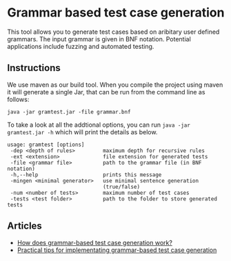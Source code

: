 # Grammar based test case generation
This tool allows you to generate test cases based on aribitary user defined grammars. The input grammar is given in BNF notation. Potential applications include fuzzing and automated testing.

## Instructions
We use maven as our build tool. When you compile the project using maven it will generate a single Jar, that can be run from the command line as follows:

`java -jar gramtest.jar -file grammar.bnf`

To take a look at all the addtional options, you can run `java -jar gramtest.jar -h` which will print the details as below.

```
usage: gramtest [options]
 -dep <depth of rules>         maximum depth for recursive rules
 -ext <extension>              file extension for generated tests
 -file <grammar file>          path to the grammar file (in BNF notation)
 -h,--help                     prints this message
 -mingen <minimal generator>   use minimal sentence generation
                               (true/false)
 -num <number of tests>        maximum number of test cases
 -tests <test folder>          path to the folder to store generated tests
```
## Articles

- [How does grammar-based test case generation work?](https://blog.srcclr.com/how-does-grammar-based-test-case-generation-work/)
- [Practical tips for implementating grammar-based test case generation](https://blog.srcclr.com/practical-tips-for-implementing-grammar-based-test-case-generation/)
